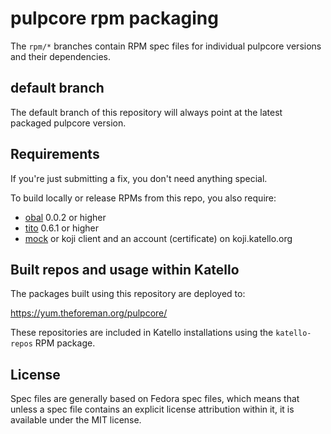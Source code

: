 # pulpcore rpm packaging

The `rpm/*` branches contain RPM spec files for individual pulpcore versions and their dependencies.

## default branch

The default branch of this repository will always point at the latest packaged pulpcore version.

## Requirements

If you're just submitting a fix, you don't need anything special.

To build locally or release RPMs from this repo, you also require:

* [obal](https://github.com/theforeman/obal) 0.0.2 or higher
* [tito](https://github.com/dgoodwin/tito) 0.6.1 or higher
* [mock](http://fedoraproject.org/wiki/Projects/Mock) or koji client and an account (certificate) on koji.katello.org

## Built repos and usage within Katello

The packages built using this repository are deployed to:

https://yum.theforeman.org/pulpcore/

These repositories are included in Katello installations using the `katello-repos` RPM package.

## License

Spec files are generally based on Fedora spec files, which means that unless a
spec file contains an explicit license attribution within it, it is available
under the MIT license.
